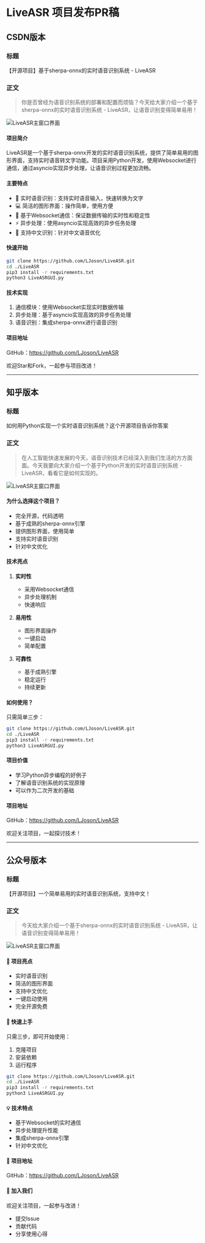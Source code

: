 # LiveASR 项目发布PR稿

## CSDN版本

### 标题
【开源项目】基于sherpa-onnx的实时语音识别系统 - LiveASR

### 正文
> 你是否曾经为语音识别系统的部署和配置而烦恼？今天给大家介绍一个基于sherpa-onnx的实时语音识别系统 - LiveASR，让语音识别变得简单易用！

![LiveASR主窗口界面](assets/main_window.png)

#### 项目简介
LiveASR是一个基于sherpa-onnx开发的实时语音识别系统，提供了简单易用的图形界面，支持实时语音转文字功能。项目采用Python开发，使用Websocket进行通信，通过asyncio实现异步处理，让语音识别过程更加流畅。

#### 主要特点
- 🚀 实时语音识别：支持实时语音输入，快速转换为文字
- 💻 简洁的图形界面：操作简单，使用方便
- 🔌 基于Websocket通信：保证数据传输的实时性和稳定性
- ⚡ 异步处理：使用asyncio实现高效的异步任务处理
- 🎯 支持中文识别：针对中文语音优化

#### 快速开始
```bash
git clone https://github.com/LJoson/LiveASR.git
cd ./LiveASR
pip3 install -r requirements.txt
python3 LiveASRGUI.py
```

#### 技术实现
1. 通信模块：使用Websocket实现实时数据传输
2. 异步处理：基于asyncio实现高效的异步任务处理
3. 语音识别：集成sherpa-onnx进行语音识别

#### 项目地址
GitHub：https://github.com/LJoson/LiveASR

欢迎Star和Fork，一起参与项目改进！

---

## 知乎版本

### 标题
如何用Python实现一个实时语音识别系统？这个开源项目告诉你答案

### 正文
> 在人工智能快速发展的今天，语音识别技术已经深入到我们生活的方方面面。今天我要向大家介绍一个基于Python开发的实时语音识别系统 - LiveASR，看看它是如何实现的。

![LiveASR主窗口界面](assets/main_window.png)

#### 为什么选择这个项目？
- 完全开源，代码透明
- 基于成熟的sherpa-onnx引擎
- 提供图形界面，使用简单
- 支持实时语音识别
- 针对中文优化

#### 技术亮点
1. **实时性**
   - 采用Websocket通信
   - 异步处理机制
   - 快速响应

2. **易用性**
   - 图形界面操作
   - 一键启动
   - 简单配置

3. **可靠性**
   - 基于成熟引擎
   - 稳定运行
   - 持续更新

#### 如何使用？
只需简单三步：
```bash
git clone https://github.com/LJoson/LiveASR.git
cd ./LiveASR
pip3 install -r requirements.txt
python3 LiveASRGUI.py
```

#### 项目价值
- 学习Python异步编程的好例子
- 了解语音识别系统的实现原理
- 可以作为二次开发的基础

#### 项目地址
GitHub：https://github.com/LJoson/LiveASR

欢迎关注项目，一起探讨技术！

---

## 公众号版本

### 标题
【开源项目】一个简单易用的实时语音识别系统，支持中文！

### 正文
> 今天给大家介绍一个基于sherpa-onnx的实时语音识别系统 - LiveASR，让语音识别变得简单易用！

![LiveASR主窗口界面](assets/main_window.png)

#### 🌟 项目亮点
- 实时语音识别
- 简洁的图形界面
- 支持中文优化
- 一键启动使用
- 完全开源免费

#### 🚀 快速上手
只需三步，即可开始使用：
1. 克隆项目
2. 安装依赖
3. 运行程序

```bash
git clone https://github.com/LJoson/LiveASR.git
cd ./LiveASR
pip3 install -r requirements.txt
python3 LiveASRGUI.py
```

#### 💡 技术特点
- 基于Websocket的实时通信
- 异步处理提升性能
- 集成sherpa-onnx引擎
- 针对中文优化

#### 🔗 项目地址
GitHub：https://github.com/LJoson/LiveASR

#### 📢 加入我们
欢迎关注项目，一起参与改进！
- 提交Issue
- 贡献代码
- 分享使用心得

